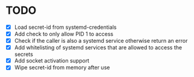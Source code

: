 # TODO

- [x] Load secret-id from systemd-credentials
- [x] Add check to only allow PID 1 to access
- [x] Check if the caller is also a systemd service otherwise return an error
- [x] Add whitelisting of systemd services that are allowed to access the secrets
- [x] Add socket activation support
- [x] Wipe secret-id from memory after use
